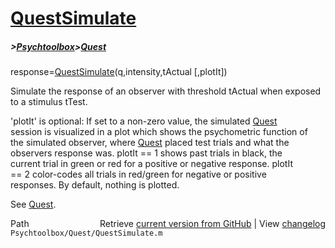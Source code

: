 # [QuestSimulate](QuestSimulate)
##### >[Psychtoolbox](Psychtoolbox)>[Quest](Quest)

response=[QuestSimulate](QuestSimulate)(q,intensity,tActual [,plotIt])  
  
Simulate the response of an observer with threshold tActual when exposed  
to a stimulus tTest.  
  
'plotIt' is optional: If set to a non-zero value, the simulated [Quest](Quest)  
session is visualized in a plot which shows the psychometric function of  
the simulated observer, where [Quest](Quest) placed test trials and what the  
observers response was. plotIt == 1 shows past trials in black, the  
current trial in green or red for a positive or negative response. plotIt  
== 2 color-codes all trials in red/green for negative or positive  
responses. By default, nothing is plotted.  
  
See [Quest](Quest).  




<div class="code_header" style="text-align:right;">
  <span style="float:left;">Path&nbsp;&nbsp;</span> <span class="counter">Retrieve <a href=
  "https://raw.github.com/Psychtoolbox-3/Psychtoolbox-3/beta/Psychtoolbox/Quest/QuestSimulate.m">current version from GitHub</a> | View <a href=
  "https://github.com/Psychtoolbox-3/Psychtoolbox-3/commits/beta/Psychtoolbox/Quest/QuestSimulate.m">changelog</a></span>
</div>
<div class="code">
  <code>Psychtoolbox/Quest/QuestSimulate.m</code>
</div>

